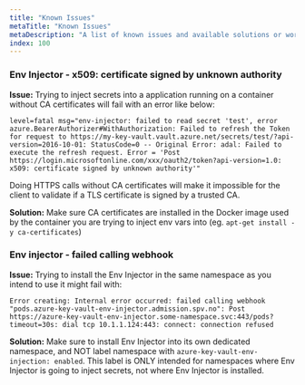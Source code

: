 ```yaml
---
title: "Known Issues"
metaTitle: "Known Issues"
metaDescription: "A list of known issues and available solutions or workarounds"
index: 100
---
```


### Env Injector - x509: certificate signed by unknown authority

**Issue:** Trying to inject secrets into a application running on a container without CA certificates will fail with an error like below:

`level=fatal msg="env-injector: failed to read secret 'test', error azure.BearerAuthorizer#WithAuthorization: Failed to refresh the Token for request to https://my-key-vault.vault.azure.net/secrets/test/?api-version=2016-10-01: StatusCode=0 -- Original Error: adal: Failed to execute the refresh request. Error = 'Post https://login.microsoftonline.com/xxx/oauth2/token?api-version=1.0: x509: certificate signed by unknown authority'"`

Doing HTTPS calls without CA certificates will make it impossible for the client to validate if a TLS certificate is signed by a trusted CA.

**Solution:** Make sure CA certificates are installed in the Docker image used by the container you are trying to inject env vars into (eg. `apt-get install -y ca-certificates`)

### Env injector - failed calling webhook

**Issue:** Trying to install the Env Injector in the same namespace as you intend to use it might fail with:

```
Error creating: Internal error occurred: failed calling webhook "pods.azure-key-vault-env-injector.admission.spv.no": Post https://azure-key-vault-env-injector.some-namespace.svc:443/pods?timeout=30s: dial tcp 10.1.1.124:443: connect: connection refused
```

**Solution:** Make sure to install Env Injector into its own dedicated namespace, and NOT label namespace with `azure-key-vault-env-injection: enabled`. This label is ONLY intended for namespaces where Env Injector is going to inject secrets, not where Env Injector is installed.